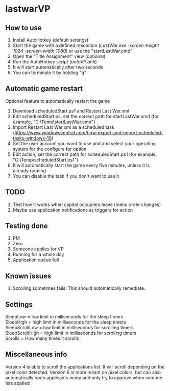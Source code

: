 # lastwarVP

## How to use
1) Install AutoHotkey (default settings)
2) Start the game with a defined resolution (_LastWar.exe -screen-height 1024 -screen-width 1080_) or use the "startLastWar.cmd"
3) Open the "Title Assignment" view (optional)
4) Run the AutoHotkey script (_autoVP.ahk_)
6) It will start automatically after two seconds
7) You can terminate it by holding "q"

## Automatic game restart

Optional feature to automatically restart the game

1) Download scheduledStart.ps1 and Restart Last War.xml
2) Edit scheduledStart.ps, set the correct path for startLastWar.cmd (for example, "C:\Temp\startLastWar.cmd")
3) Import Restart Last War.xml as a scheduled task (https://www.windowscentral.com/how-export-and-import-scheduled-tasks-windows-10)
4) Set the user account you want to use and and select your operating system for the configure for option
5) Edit action, set the correct path for scheduledStart.ps1 (for example, "C:\Temp\scheduledStart.ps1")
6) It will automatically start the game every five minutes, unless it is already running
7) You can disable the task if you don't want to use it

## TODO

1) Test how it works when capitol occupiers leave (menu order changes)
2) Maybe use application notifications as triggers for action

## Testing done

1) PM
2) Zero
3) Someone applies for VP
4) Running for a whole day
5) Application queue full

## Known issues

1) Scrolling sometimes fails. This should automatically remediate.

## Settings

SleepLow = low limit in milliseconds for the sleep timers\
SleepHigh = high limit in milliseconds for the sleep timers\
SleepScrollLow = low limit in milliseconds for scrolling timers\
SleepScrollHigh = high limit in milliseconds for scrolling timers\
Scrolls = How many times it scrolls

## Miscellaneous info

Version 4 is able to scroll the applications list. It will scroll depending on the pixel color detected.
Version 6 is more reliant on pixel colors, but can also automatically open applicants menu and only try to approve when somone has applied
